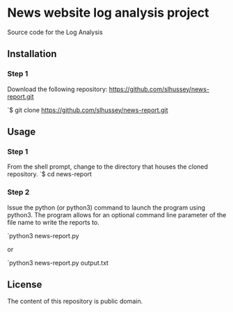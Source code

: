 # News website log analysis project
Source code for the Log Analysis

## Installation

### Step 1
  Download the following repository:
    https://github.com/slhussey/news-report.git

`$ git clone https://github.com/slhussey/news-report.git

## Usage
### Step 1
  From the shell prompt, change to the directory that houses the cloned repository.
  `$ cd news-report

### Step 2
  Issue the python (or python3) command to launch the program using python3.  The 
  program allows for an optional command line parameter of the file name to write the
  reports to.

  `python3 news-report.py

  or

  `python3 news-report.py output.txt
  
## License
The content of this repository is public domain.
